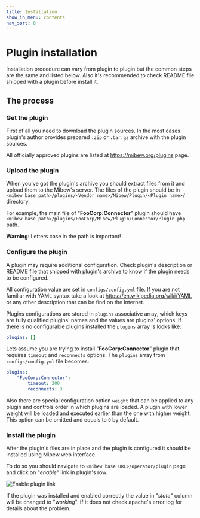 ```yaml
---
title: Installation
show_in_menu: contents
nav_sort: 0
---
```


# Plugin installation

Installation procedure can vary from plugin to plugin but the common steps are
the same and listed below. Also it's recommended to check README file shipped
with a plugin before install it.


## The process

### Get the plugin

First of all you need to download the plugin sources. In the most cases plugin's
author provides prepared `.zip` or `.tar.gz` archive with the plugin sources.

All officially approved plugins are listed at https://mibew.org/plugins page.


### Upload the plugin

When you've got the plugin's archive you should extract files from it and upload
them to the Mibew's server. The files of the plugin should be in
`<mibew base path>/plugins/<Vendor name>/Mibew/Plugin/<Plugin name>/` directory.

For example, the main file of "**FooCorp:Connector**" plugin should have
`<mibew base path>/plugins/FooCorp/Mibew/Plugin/Connector/Plugin.php` path.

**Warning**: Letters case in the path is important!


### Configure the plugin

A plugin may require additional configuration. Check plugin's description or
README file that shipped with plugin's archive to know if the plugin needs to be
configured.

All configuration value are set in `configs/config.yml` file. If you are not
familiar with YAML syntax take a look at https://en.wikipedia.org/wiki/YAML or
any other description that can be find on the Internet.

Plugins configurations are stored in `plugins` associative array, which keys are
fully qualified plugins' names and the values are plugins' options. If there is
no configurable plugins installed the `plugins` array is looks like:

```yaml
plugins: []
```

Lets assume you are trying to install "**FooCorp:Connector**" plugin that requires
`timeout` and `reconnects` options. The `plugins` array from `configs/config.yml`
file becomes:

```yaml
plugins:
    "FooCorp:Connector":
        timeout: 200
        reconnects: 3
```

Also there are special configuration option `weight` that can be applied to
any plugin and controls order in which plugins are loaded. A plugin with lower
weight will be loaded and executed earlier than the one with higher weight. This
option can be omitted and equals to `0` by default.


### Install the plugin

After the plugin's files are in place and the plugin is configured it should be
installed using Mibew web interface.

To do so you should navigate to `<mibew base URL>/operator/plugin` page and
click on "_enable_" link in plugin's row.

![Enable plugin link](../assets/images/enable-plugin.png)

If the plugin was installed and enabled correctly the value in "_state_" column
will be changed to "_working_". If it does not check apache's error log for
details about the problem.
